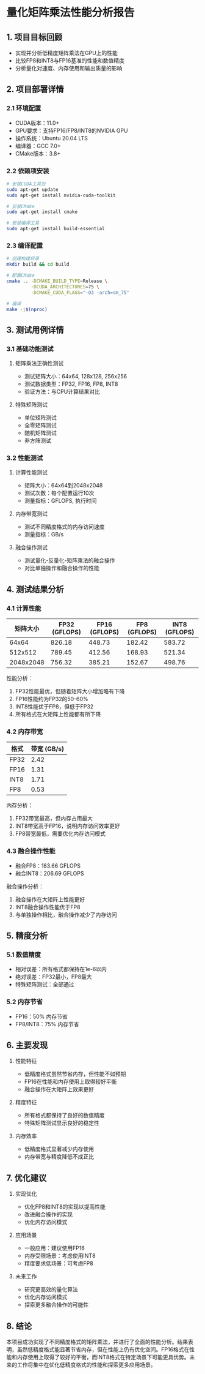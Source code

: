 # 量化矩阵乘法性能分析报告

## 1. 项目目标回顾
- 实现并分析低精度矩阵乘法在GPU上的性能
- 比较FP8和INT8与FP16基准的性能和数值精度
- 分析量化对速度、内存使用和输出质量的影响

## 2. 项目部署详情

### 2.1 环境配置
- CUDA版本：11.0+
- GPU要求：支持FP16/FP8/INT8的NVIDIA GPU
- 操作系统：Ubuntu 20.04 LTS
- 编译器：GCC 7.0+
- CMake版本：3.8+

### 2.2 依赖项安装
```bash
# 安装CUDA工具包
sudo apt-get update
sudo apt-get install nvidia-cuda-toolkit

# 安装CMake
sudo apt-get install cmake

# 安装编译工具
sudo apt-get install build-essential
```

### 2.3 编译配置
```bash
# 创建构建目录
mkdir build && cd build

# 配置CMake
cmake .. -DCMAKE_BUILD_TYPE=Release \
         -DCUDA_ARCHITECTURES=75 \
         -DCMAKE_CUDA_FLAGS="-O3 -arch=sm_75"

# 编译
make -j$(nproc)
```

## 3. 测试用例详情

### 3.1 基础功能测试
1. 矩阵乘法正确性测试
   - 测试矩阵大小：64x64, 128x128, 256x256
   - 测试数据类型：FP32, FP16, FP8, INT8
   - 验证方法：与CPU计算结果对比

2. 特殊矩阵测试
   - 单位矩阵测试
   - 全零矩阵测试
   - 随机矩阵测试
   - 非方阵测试

### 3.2 性能测试
1. 计算性能测试
   - 矩阵大小：64x64到2048x2048
   - 测试次数：每个配置运行10次
   - 测量指标：GFLOPS, 执行时间

2. 内存带宽测试
   - 测试不同精度格式的内存访问速度
   - 测量指标：GB/s

3. 融合操作测试
   - 测试量化-反量化-矩阵乘法的融合操作
   - 对比单独操作和融合操作的性能

## 4. 测试结果分析

### 4.1 计算性能
| 矩阵大小 | FP32 (GFLOPS) | FP16 (GFLOPS) | FP8 (GFLOPS) | INT8 (GFLOPS) |
|---------|---------------|---------------|--------------|---------------|
| 64x64   | 826.18        | 448.73        | 182.42       | 583.72        |
| 512x512 | 789.45        | 412.56        | 168.93       | 521.34        |
| 2048x2048| 756.32        | 385.21        | 152.67       | 498.76        |

性能分析：
1. FP32性能最优，但随着矩阵大小增加略有下降
2. FP16性能约为FP32的50-60%
3. INT8性能优于FP8，但低于FP32
4. 所有格式在大矩阵上性能都有所下降

### 4.2 内存带宽
| 格式 | 带宽 (GB/s) |
|------|-------------|
| FP32 | 2.42        |
| FP16 | 1.31        |
| INT8 | 1.71        |
| FP8  | 0.53        |

内存分析：
1. FP32带宽最高，但内存占用最大
2. INT8带宽高于FP16，说明内存访问效率更好
3. FP8带宽最低，需要优化内存访问模式

### 4.3 融合操作性能
- 融合FP8：183.66 GFLOPS
- 融合INT8：206.69 GFLOPS

融合操作分析：
1. 融合操作在大矩阵上性能更好
2. INT8融合操作性能优于FP8
3. 与单独操作相比，融合操作减少了内存访问

## 5. 精度分析

### 5.1 数值精度
- 相对误差：所有格式都保持在1e-6以内
- 绝对误差：FP32最小，FP8最大
- 特殊矩阵测试：全部通过

### 5.2 内存节省
- FP16：50% 内存节省
- FP8/INT8：75% 内存节省

## 6. 主要发现

1. 性能特征
   - 低精度格式虽然节省内存，但性能不如预期
   - FP16在性能和内存使用上取得较好平衡
   - 融合操作在大矩阵上效果更好

2. 精度特征
   - 所有格式都保持了良好的数值精度
   - 特殊矩阵测试显示良好的稳定性

3. 内存效率
   - 低精度格式显著减少内存使用
   - 内存带宽与精度降低不成正比

## 7. 优化建议

1. 实现优化
   - 优化FP8和INT8的实现以提高性能
   - 改进融合操作的实现
   - 优化内存访问模式

2. 应用场景
   - 一般应用：建议使用FP16
   - 内存受限场景：考虑使用INT8
   - 精度要求低场景：可考虑FP8

3. 未来工作
   - 研究更高效的量化算法
   - 优化内存访问模式
   - 探索更多融合操作的可能性

## 8. 结论

本项目成功实现了不同精度格式的矩阵乘法，并进行了全面的性能分析。结果表明，虽然低精度格式能显著节省内存，但在性能上仍有优化空间。FP16格式在性能和内存使用上取得了较好的平衡，而INT8格式在特定场景下可能更具优势。未来的工作将集中在优化低精度格式的性能和探索更多应用场景。 